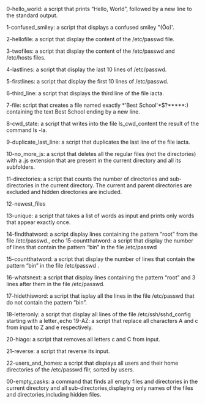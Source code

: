 0-hello_world: a script that prints “Hello, World”, followed by a new line to the standard output.
 
1-confused_smiley: a script that displays a confused smiley "(Ôo)'.

2-hellofile: a script that display the content of the /etc/passwd file.

3-twofiles: a script that display the content of the /etc/passwd and /etc/hosts files.

4-lastlines: a script that display the last 10 lines of /etc/passwd.

5-firstlines: a script that display the first 10 lines of /etc/passwd.

6-third_line: a script that displays the third line of the file iacta.

7-file: script that creates a file named exactly \*\'Best School\'\*$\?\*\*\*\*\*:) containing the text Best School ending by a new line.

8-cwd_state: a script that writes into the file ls_cwd_content the result of the command ls -la.

9-duplicate_last_line: a script that duplicates the last line of the file iacta.

10-no_more_js: a script that deletes all the regular files (not the directories) with a .js extension that are present in the current directory and all its subfolders.

11-directories: a script that counts the number of directories and sub-directories in the current directory. The current and parent directories are excluded and hidden directories are included.

12-newest_files

13-unique: a script that takes a list of words as input and prints only words that appear exactly once.

14-findthatword: a script display lines containing the pattern “root” from the file /etc/passwd., echo 
15-countthatword: a script that display the number of lines that contain the pattern “bin” in the file /etc/passwd

15-countthatword: a script that display the number of lines that contain the pattern “bin” in the file /etc/passwd .

16-whatsnext: a script that display lines containing the pattern “root” and 3 lines after them in the file /etc/passwd.

17-hidethisword: a script that isplay all the lines in the file /etc/passwd that do not contain the pattern “bin”.

18-letteronly: a script that display all lines of the file /etc/ssh/sshd_config starting with a letter.,echo 
19-AZ: a script that replace all characters A and c from input to Z and e respectively.

20-hiago: a script that removes all letters c and C from input.

21-reverse: a script that reverse its input.

22-users_and_homes: a script that displays all users and their home directories of the /etc/passwd filr, sorted by users.

00-empty_casks: a command that finds all empty files and directories in the current directory and all sub-directories,displaying only names of the files and directories,including hidden files.

